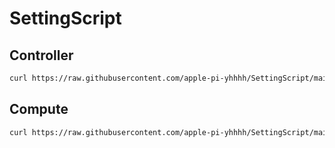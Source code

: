 # SettingScript


## Controller
```sh
curl https://raw.githubusercontent.com/apple-pi-yhhhh/SettingScript/main/control.sh | bash
```
## Compute
```sh
curl https://raw.githubusercontent.com/apple-pi-yhhhh/SettingScript/main/compute.sh | bash
```
